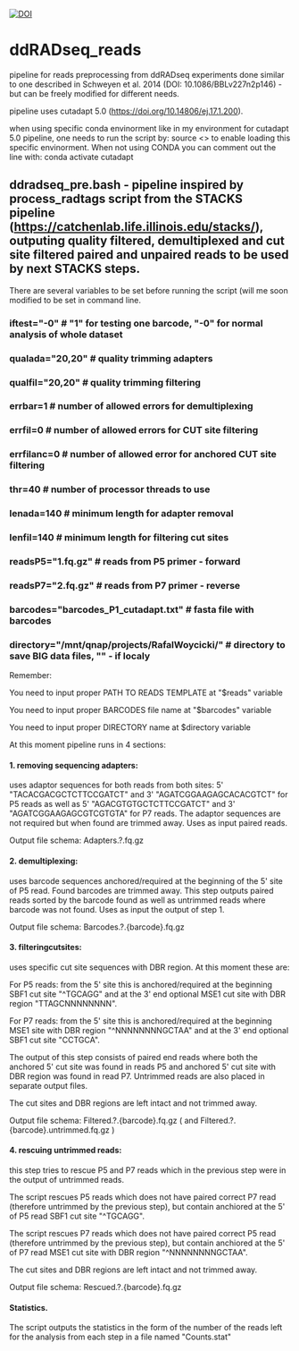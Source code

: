 <a href="https://doi.org/10.5281/zenodo.15111568"><img src="https://zenodo.org/badge/957550864.svg" alt="DOI"></a>

# ddRADseq_reads
pipeline for reads preprocessing from ddRADseq experiments done similar to one described in Schweyen et al. 2014 (DOI: 10.1086/BBLv227n2p146) - but can be freely modified for different needs.

pipeline uses cutadapt 5.0 (https://doi.org/10.14806/ej.17.1.200).

when using specific conda envinorment like in my environment for cutadapt 5.0 pipeline, one needs to run the script by: source <<file name>> to enable loading this specific envinorment. When not using CONDA you can comment out the line with:
conda activate cutadapt

## ddradseq_pre.bash - pipeline inspired by process_radtags script from the STACKS pipeline (https://catchenlab.life.illinois.edu/stacks/), outputing quality filtered, demultiplexed and cut site filtered paired and unpaired reads to be used by next STACKS steps.

There are several variables to be set before running the script (will me soon modified to be set in command line.

### iftest="-0" # "1" for testing one barcode, "-0" for normal analysis of whole dataset

### qualada="20,20" # quality trimming adapters

### qualfil="20,20" # quality trimming filtering

### errbar=1 # number of allowed errors for demultiplexing

### errfil=0 # number of allowed errors for CUT site filtering

### errfilanc=0 # number of allowed error for anchored CUT site filtering

### thr=40 # number of processor threads to use

### lenada=140 # minimum length for adapter removal

### lenfil=140 # minimum length for filtering cut sites

### readsP5="1.fq.gz" # reads from P5 primer - forward

### readsP7="2.fq.gz" # reads from P7 primer - reverse

### barcodes="barcodes_P1_cutadapt.txt" # fasta file with barcodes

### directory="/mnt/qnap/projects/RafalWoycicki/" # directory to save BIG data files, "" - if localy

Remember:

You need to input proper PATH TO READS TEMPLATE at "$reads" variable

You need to input proper BARCODES file name at "$barcodes" variable

You need to input proper DIRECTORY name at $directory variable

At this moment pipeline runs in 4 sections:

#### 1. removing sequencing adapters:
uses adaptor sequences for both reads from both sites: 5' "TACACGACGCTCTTCCGATCT" and 3' "AGATCGGAAGAGCACACGTCT" for P5 reads as well as 5' "AGACGTGTGCTCTTCCGATCT" and 3' "AGATCGGAAGAGCGTCGTGTA" for P7 reads. The adaptor sequences are not required but when found are trimmed away. Uses as input paired reads.

Output file schema: Adapters.?.fq.gz

#### 2. demultiplexing:
uses barcode sequences anchored/required at the beginning of the 5' site of P5 read. Found barcodes are trimmed away. This step outputs paired reads sorted by the barcode found as well as untrimmed reads where barcode was not found. Uses as input the output of step 1.

Output file schema: Barcodes.?.{barcode}.fq.gz

#### 3. filteringcutsites:
uses specific cut site sequences with DBR region. At this moment these are: 

For P5 reads: from the 5' site this is anchored/required at the beginning SBF1 cut site "^TGCAGG" and at the 3' end optional MSE1 cut site with DBR region "TTAGCNNNNNNNN".

For P7 reads: from the 5' site this is anchored/required at the beginning MSE1 site with DBR region "^NNNNNNNNGCTAA" and at the 3' end optional SBF1 cut site "CCTGCA".

The output of this step consists of paired end reads where both the anchored 5' cut site was found in reads P5 and anchored 5' cut site with DBR region was found in read P7.
Untrimmed reads are also placed in separate output files.

The cut sites and DBR regions are left intact and not trimmed away.

Output file schema: Filtered.?.{barcode}.fq.gz ( and Filtered.?.{barcode}.untrimmed.fq.gz )

#### 4. rescuing untrimmed reads:
this step tries to rescue P5 and P7 reads which in the previous step were in the output of untrimmed reads.

The script rescues P5 reads which does not have paired correct P7 read (therefore untrimmed by the previous step), but contain anchiored at the 5' of P5 read SBF1 cut site "^TGCAGG".

The script rescues P7 reads which does not have paired correct P5 read (therefore untrimmed by the previous step), but contain anchiored at the 5' of P7 read MSE1 cut site with DBR region "^NNNNNNNNGCTAA".

The cut sites and DBR regions are left intact and not trimmed away.

Output file schema: Rescued.?.{barcode}.fq.gz

#### Statistics.
The script outputs the statistics in the form of the number of the reads left for the analysis from each step in a file named "Counts.stat"







